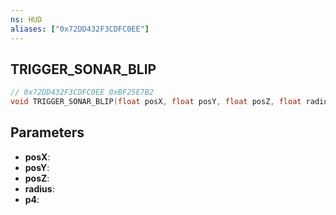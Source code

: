 ```yaml
---
ns: HUD
aliases: ["0x72DD432F3CDFC0EE"]
---
```

## TRIGGER_SONAR_BLIP

```c
// 0x72DD432F3CDFC0EE 0xBF25E7B2
void TRIGGER_SONAR_BLIP(float posX, float posY, float posZ, float radius, int p4);
```

## Parameters
* **posX**: 
* **posY**: 
* **posZ**: 
* **radius**: 
* **p4**: 

